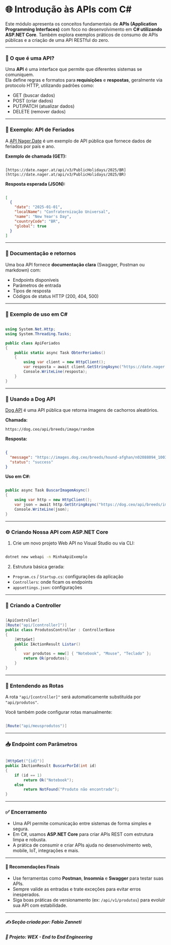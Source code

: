 # 🌐 Introdução às APIs com C#

Este módulo apresenta os conceitos fundamentais de **APIs (Application Programming Interfaces)** com foco no desenvolvimento em **C# utilizando ASP.NET Core**. Também explora exemplos práticos de consumo de APIs públicas e a criação de uma API RESTful do zero.

---

### 📌 O que é uma API?

Uma **API** é uma interface que permite que diferentes sistemas se comuniquem.  
Ela define regras e formatos para **requisições** e **respostas**, geralmente via protocolo HTTP, utilizando padrões como:

- GET (buscar dados)
- POST (criar dados)
- PUT/PATCH (atualizar dados)
- DELETE (remover dados)

---

### 🎯 Exemplo: API de Feriados

A [API Nager.Date](https://date.nager.at/) é um exemplo de API pública que fornece dados de feriados por país e ano.

**Exemplo de chamada (GET):**

```

[https://date.nager.at/api/v3/PublicHolidays/2025/BR](https://date.nager.at/api/v3/PublicHolidays/2025/BR)

```

**Resposta esperada (JSON):**

```json

[
  {
    "date": "2025-01-01",
    "localName": "Confraternização Universal",
    "name": "New Year's Day",
    "countryCode": "BR",
    "global": true
  }
]

```

---

### 📑 Documentação e retornos

Uma boa API fornece **documentação clara** (Swagger, Postman ou markdown) com:

* Endpoints disponíveis
* Parâmetros de entrada
* Tipos de resposta
* Códigos de status HTTP (200, 404, 500)

---

### 🧪 Exemplo de uso em C\#

```csharp

using System.Net.Http;
using System.Threading.Tasks;

public class ApiFeriados
{
    public static async Task ObterFeriados()
    {
        using var client = new HttpClient();
        var resposta = await client.GetStringAsync("https://date.nager.at/api/v3/PublicHolidays/2025/BR");
        Console.WriteLine(resposta);
    }
}

```

---

### 🐶 Usando a Dog API

[Dog API](https://dog.ceo/dog-api/) é uma API pública que retorna imagens de cachorros aleatórios.

**Chamada:**

```
https://dog.ceo/api/breeds/image/random
```

**Resposta:**

```json

{
  "message": "https://images.dog.ceo/breeds/hound-afghan/n02088094_1003.jpg",
  "status": "success"
}

```

**Uso em C#:**

```csharp

public async Task BuscarImagemAsync()
{
    using var http = new HttpClient();
    var json = await http.GetStringAsync("https://dog.ceo/api/breeds/image/random");
    Console.WriteLine(json);
}

```

---

### ⚙️ Criando Nossa API com ASP.NET Core

1. Crie um novo projeto Web API no Visual Studio ou via CLI:

```bash

dotnet new webapi -n MinhaApiExemplo

```

2. Estrutura básica gerada:

* `Program.cs` / `Startup.cs`: configurações da aplicação
* `Controllers`: onde ficam os endpoints
* `appsettings.json`: configurações

---

### 🧭 Criando a Controller

```csharp

[ApiController]
[Route("api/[controller]")]
public class ProdutosController : ControllerBase
{
    [HttpGet]
    public IActionResult Listar()
    {
        var produtos = new[] { "Notebook", "Mouse", "Teclado" };
        return Ok(produtos);
    }
}

```

---

### 🔀 Entendendo as Rotas

A rota `"api/[controller]"` será automaticamente substituída por `"api/produtos"`.

Você também pode configurar rotas manualmente:

```csharp

[Route("api/meusprodutos")]

```

---

### 📥 Endpoint com Parâmetros

```csharp

[HttpGet("{id}")]
public IActionResult BuscarPorId(int id)
{
    if (id == 1)
        return Ok("Notebook");
    else
        return NotFound("Produto não encontrado");
}

```

---

### ✅ Encerramento

* Uma API permite comunicação entre sistemas de forma simples e segura.
* Em C#, usamos **ASP.NET Core** para criar APIs REST com estrutura limpa e robusta.
* A prática de consumir e criar APIs ajuda no desenvolvimento web, mobile, IoT, integrações e mais.

---

#### 🚀 Recomendações Finais

* Use ferramentas como **Postman**, **Insomnia** e **Swagger** para testar suas APIs.
* Sempre valide as entradas e trate exceções para evitar erros inesperados.
* Siga boas práticas de versionamento (ex: `/api/v1/produtos`) para evoluir sua API com estabilidade.

---

##### ✍️ **Seção criada por:** *Fabio Zanneti*
##### 🎯 Projeto: **WEX - End to End Engineering**